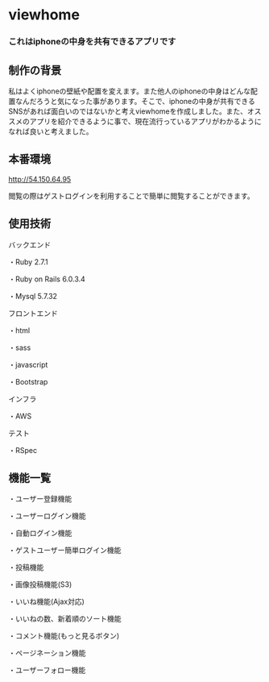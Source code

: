 # viewhome
### これはiphoneの中身を共有できるアプリです

## 制作の背景
私はよくiphoneの壁紙や配置を変えます。また他人のiphoneの中身はどんな配置なんだろうと気になった事があります。そこで、iphoneの中身が共有できるSNSがあれば面白いのではないかと考えviewhomeを作成しました。また、オススメのアプリを紹介できるように事で、現在流行っているアプリがわかるようになれば良いと考えました。

## 本番環境
http://54.150.64.95

閲覧の際はゲストログインを利用することで簡単に閲覧することができます。

## 使用技術
バックエンド

・Ruby 2.7.1

・Ruby on Rails 6.0.3.4

・Mysql 5.7.32

フロントエンド

・html

・sass

・javascript

・Bootstrap

インフラ

・AWS

テスト

・RSpec

## 機能一覧

・ユーザー登録機能

・ユーザーログイン機能

・自動ログイン機能

・ゲストユーザー簡単ログイン機能

・投稿機能

・画像投稿機能(S3)

・いいね機能(Ajax対応)

・いいねの数、新着順のソート機能

・コメント機能(もっと見るボタン)

・ページネーション機能

・ユーザーフォロー機能



